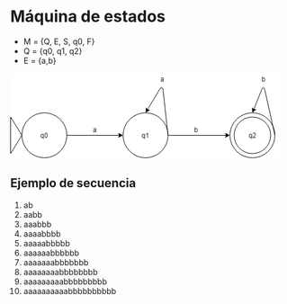 # Máquina de estados

* M = {Q, E, S, q0, F}
* Q = {q0, q1, q2}
* E = {a,b}

![Diagrama de estados](../../Images/estados.png)

## Ejemplo de secuencia
1. ab
2. aabb
3. aaabbb
4. aaaabbbb
5. aaaaabbbbb
6. aaaaaabbbbbb
7. aaaaaaabbbbbbb
8. aaaaaaaabbbbbbbb
9. aaaaaaaaabbbbbbbbb
10. aaaaaaaaaabbbbbbbbbb
